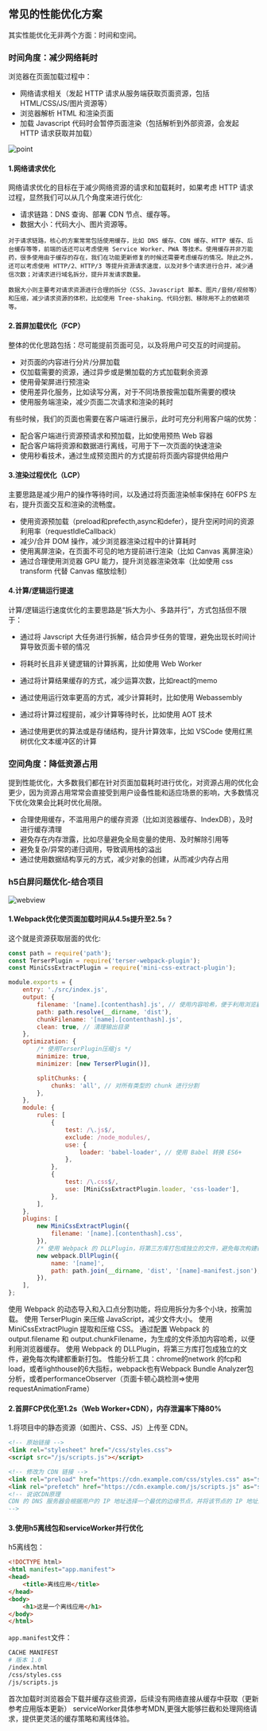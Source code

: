 ## 常见的性能优化方案
其实性能优化无非两个方面：时间和空间。
### 时间角度：减少网络耗时
浏览器在页面加载过程中：

- 网络请求相关（发起 HTTP 请求从服务端获取页面资源，包括 HTML/CSS/JS/图片资源等）
- 浏览器解析 HTML 和渲染页面
- 加载 Javascript 代码时会暂停页面渲染（包括解析到外部资源，会发起 HTTP 请求获取并加载）

![point](/assets/broswerPoint.png)
#### 1.网络请求优化
网络请求优化的目标在于减少网络资源的请求和加载耗时，如果考虑 HTTP 请求过程，显然我们可以从几个角度来进行优化:

- 请求链路：DNS 查询、部署 CDN 节点、缓存等。
- 数据大小：代码大小、图片资源等。

`对于请求链路，核心的方案常常包括使用缓存，比如 DNS 缓存、CDN 缓存、HTTP 缓存、后台缓存等等，前端的话还可以考虑使用 Service Worker、PWA 等技术。使用缓存并非万能药，很多使用由于缓存的存在，我们在功能更新修复的时候还需要考虑缓存的情况。除此之外，还可以考虑使用 HTTP/2、HTTP/3 等提升资源请求速度，以及对多个请求进行合并，减少通信次数；对请求进行域名拆分，提升并发请求数量。`

`数据大小则主要考对请求资源进行合理的拆分（CSS、Javascript 脚本、图片/音频/视频等）和压缩，减少请求资源的体积，比如使用 Tree-shaking、代码分割、移除用不上的依赖项等。`
#### 2.首屏加载优化（FCP）
整体的优化思路包括：尽可能提前页面可见，以及将用户可交互的时间提前。

- 对页面的内容进行分片/分屏加载
- 仅加载需要的资源，通过异步或是懒加载的方式加载剩余资源
- 使用骨架屏进行预渲染
- 使用差异化服务，比如读写分离，对于不同场景按需加载所需要的模块
- 使用服务端渲染，减少页面二次请求和渲染的耗时

有些时候，我们的页面也需要在客户端进行展示，此时可充分利用客户端的优势：

- 配合客户端进行资源预请求和预加载，比如使用预热 Web 容器
- 配合客户端将资源和数据进行离线，可用于下一次页面的快速渲染
- 使用秒看技术，通过生成预览图片的方式提前将页面内容提供给用户

#### 3.渲染过程优化（LCP）
主要思路是减少用户的操作等待时间，以及通过将页面渲染帧率保持在 60FPS 左右，提升页面交互和渲染的流畅度。

- 使用资源预加载（preload和prefecth,async和defer），提升空闲时间的资源利用率（requestIdleCallback）
- 减少/合并 DOM 操作，减少浏览器渲染过程中的计算耗时
- 使用离屏渲染，在页面不可见的地方提前进行渲染（比如 Canvas 离屏渲染）
- 通过合理使用浏览器 GPU 能力，提升浏览器渲染效率（比如使用 css transform 代替 Canvas 缩放绘制）

#### 4.计算/逻辑运行提速
计算/逻辑运行速度优化的主要思路是“拆大为小、多路并行”，方式包括但不限于：
- 通过将 Javscript 大任务进行拆解，结合异步任务的管理，避免出现长时间计算导致页面卡顿的情况
- 将耗时长且非关键逻辑的计算拆离，比如使用 Web Worker

- 通过将计算结果缓存的方式，减少运算次数，比如react的memo
- 通过使用运行效率更高的方式，减少计算耗时，比如使用 Webassembly
- 通过将计算过程提前，减少计算等待时长，比如使用 AOT 技术
- 通过使用更优的算法或是存储结构，提升计算效率，比如 VSCode 使用红黑树优化文本缓冲区的计算
### 空间角度：降低资源占用
提到性能优化，大多数我们都在针对页面加载耗时进行优化，对资源占用的优化会更少，因为资源占用常常会直接受到用户设备性能和适应场景的影响，大多数情况下优化效果会比耗时优化局限。

- 合理使用缓存，不滥用用户的缓存资源（比如浏览器缓存、IndexDB），及时进行缓存清理
- 避免存在内存泄露，比如尽量避免全局变量的使用、及时解除引用等
- 避免复杂/异常的递归调用，导致调用栈的溢出
- 通过使用数据结构享元的方式，减少对象的创建，从而减少内存占用

### h5白屏问题优化-结合项目
![webview](/assets/webview.png)
#### 1.Webpack优化使页面加载时间从4.5s提升至2.5s？
这个就是资源获取层面的优化:
```javascript
const path = require('path');
const TerserPlugin = require('terser-webpack-plugin');
const MiniCssExtractPlugin = require('mini-css-extract-plugin');

module.exports = {
    entry: './src/index.js',
    output: {
        filename: '[name].[contenthash].js', // 使用内容哈希，便于利用浏览器缓存
        path: path.resolve(__dirname, 'dist'),
        chunkFilename: '[name].[contenthash].js',
        clean: true, // 清理输出目录
    },
    optimization: {
        /* 使用TerserPlugin压缩js */
        minimize: true,
        minimizer: [new TerserPlugin()],

        splitChunks: {
            chunks: 'all', // 对所有类型的 chunk 进行分割
        },
    },
    module: {
        rules: [
            {
                test: /\.js$/,
                exclude: /node_modules/,
                use: {
                    loader: 'babel-loader', // 使用 Babel 转换 ES6+
                },
            },
            {
                test: /\.css$/,
                use: [MiniCssExtractPlugin.loader, 'css-loader'], 
            },
        ],
    },
    plugins: [
        new MiniCssExtractPlugin({
            filename: '[name].[contenthash].css',
        }),
        /* 使用 Webpack 的 DLLPlugin，将第三方库打包成独立的文件，避免每次构建都重新打包。 */
        new webpack.DllPlugin({
            name: '[name]',
            path: path.join(__dirname, 'dist', '[name]-manifest.json'),
        }),
    ],
};
```
使用 Webpack 的动态导入和入口点分割功能，将应用拆分为多个小块，按需加载。
使用 TerserPlugin 来压缩 JavaScript，减少文件大小。
使用 MiniCssExtractPlugin 提取和压缩 CSS。
通过配置 Webpack 的 output.filename 和 output.chunkFilename，为生成的文件添加内容哈希，以便利用浏览器缓存。
使用 Webpack 的 DLLPlugin，将第三方库打包成独立的文件，避免每次构建都重新打包。
性能分析工具：chrome的network 的fcp和load，或者lighthouse的6大指标，webpack也有Webpack Bundle Analyzer包分析，或者performanceObserver（页面卡顿心跳检测=>使用requestAnimationFrame）

#### 2.首屏FCP优化至1.2s（Web Worker+CDN），内存泄漏率下降80%
1.将项目中的静态资源（如图片、CSS、JS）上传至 CDN。
```html
<!-- 原始链接 -->
<link rel="stylesheet" href="/css/styles.css">
<script src="/js/scripts.js"></script>

<!-- 修改为 CDN 链接 -->
<link rel="preload" href="https://cdn.example.com/css/styles.css" as="style"><!-- 预加载 -->
<link rel="prefetch" href="https://cdn.example.com/js/scripts.js" as="script"><!-- 预请求 未来加载 -->
<!-- 说说CDN原理
CDN 的 DNS 服务器会根据用户的 IP 地址选择一个最优的边缘节点，并将该节点的 IP 地址返回给用户的浏览器。用户的浏览器接收到边缘节点的 IP 地址后，直接向该节点发送请求。如果请求的内容已被缓存，边缘节点会直接返回缓存的内容给用户。
-->

```
#### 3.使用h5离线包和serviceWorker并行优化
h5离线包：
```html
<!DOCTYPE html>
<html manifest="app.manifest">
<head>
    <title>离线应用</title>
</head>
<body>
    <h1>这是一个离线应用</h1>
</body>
</html>
```
`app.manifest`文件：
```bash
CACHE MANIFEST
# 版本 1.0
/index.html
/css/styles.css
/js/scripts.js

```
首次加载时浏览器会下载并缓存这些资源，后续没有网络直接从缓存中获取（更新参考应用版本更新）
serviceWorker具体参考MDN,更强大能够拦截和处理网络请求，提供更灵活的缓存策略和离线体验。